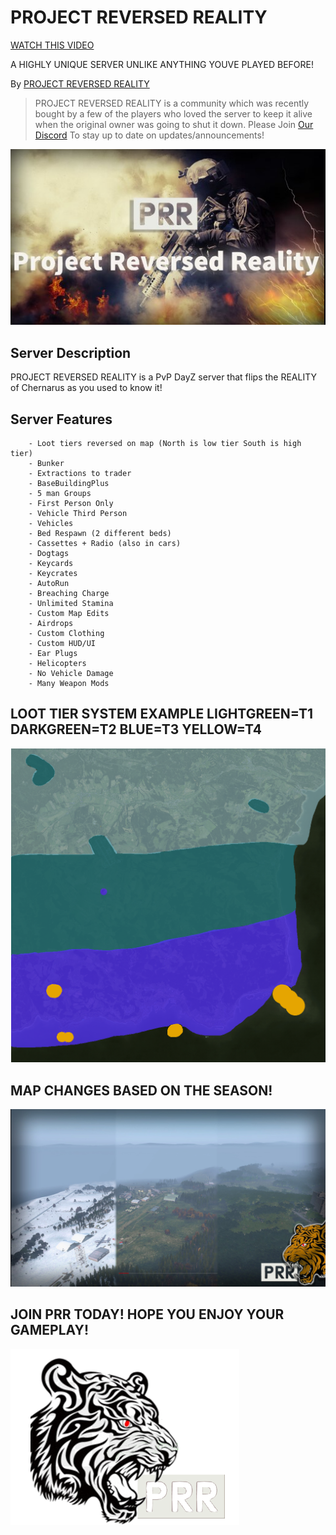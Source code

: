 # PROJECT REVERSED REALITY

[WATCH THIS VIDEO ](https://youtu.be/mJ4AHqEFoXg?si=4oX9LWGT_Z5gkCcz "Video")
 
A HIGHLY UNIQUE SERVER UNLIKE ANYTHING YOUVE PLAYED BEFORE!

By [PROJECT REVERSED REALITY](https://discord.gg/bDWnVPQW8h "PROJECT REVERSED REALITY Discord")

> PROJECT REVERSED REALITY is a community which was recently bought by a few of the players who loved the server to keep it alive when the original owner was going to shut it down. Please Join [Our Discord](https://discord.gg/bDWnVPQW8h "PROJECT REVERSED REALITY Discord") To stay up to date on updates/announcements!

 ![alt text](https://github.com/Mitch3902/ProjectReversedReality/blob/main/Screenshot%202023-10-26%20115129.png?raw=true "Picture")

## Server Description

PROJECT REVERSED REALITY is a PvP DayZ server that flips the REALITY of Chernarus as you used to know it!

## Server Features
        - Loot tiers reversed on map (North is low tier South is high tier)
        - Bunker
        - Extractions to trader
        - BaseBuildingPlus
        - 5 man Groups
        - First Person Only
        - Vehicle Third Person
        - Vehicles
        - Bed Respawn (2 different beds)
        - Cassettes + Radio (also in cars)
        - Dogtags
        - Keycards
        - Keycrates
        - AutoRun
        - Breaching Charge
        - Unlimited Stamina
        - Custom Map Edits
        - Airdrops
        - Custom Clothing
        - Custom HUD/UI
        - Ear Plugs
        - Helicopters
        - No Vehicle Damage
        - Many Weapon Mods
  ## LOOT TIER  SYSTEM EXAMPLE LIGHTGREEN=T1 DARKGREEN=T2 BLUE=T3 YELLOW=T4
 ![alt text](https://github.com/Mitch3902/ProjectReversedReality/blob/main/image.png?raw=true "Loot Tiers")
 ## MAP CHANGES BASED ON THE SEASON!
 ![alt text](https://github.com/Mitch3902/ProjectReversedReality/blob/main/20231028112930_1.jpg?raw=true "Seasons")
## JOIN PRR TODAY! HOPE YOU ENJOY YOUR GAMEPLAY!
 ![alt text](https://github.com/Mitch3902/ProjectReversedReality/blob/main/PRR_Logo.png?raw=true "Seasons")



